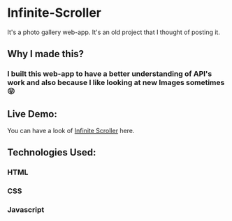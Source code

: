# Infinite-Scroller

It's a photo gallery web-app. It's an old project that I thought of posting it.

## Why I made this?

### I built this web-app to have a better understanding of API's work and also because I like looking at new Images sometimes 😝 

## Live Demo:

You can have a look of <a href="https://siddhant1419.github.io/Infinite-Scroller/">Infinite Scroller</a> here.

## Technologies Used:

### HTML
### CSS
### Javascript
